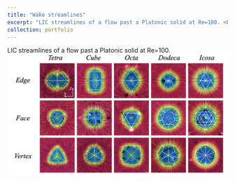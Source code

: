```yaml
---
title: "Wake streamlines"
excerpt: "LIC streamlines of a flow past a Platonic solid at Re=100. <br/><img src='/images/LIC_back_multisym.png' width='800'>"
collection: portfolio
---
```

LIC streamlines of a flow past a Platonic solid at Re=100.
![Editing a markdown file for a talk](/images/LIC_back_multisym.png)
